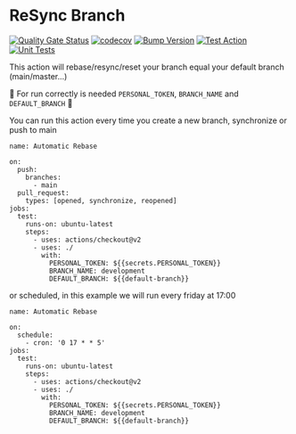 # ReSync Branch

[![Quality Gate Status](https://sonarcloud.io/api/project_badges/measure?project=Joao208_resync-branch&metric=alert_status)](https://sonarcloud.io/summary/new_code?id=Joao208_resync-branch)
[![codecov](https://codecov.io/gh/Joao208/resync-branch/branch/main/graph/badge.svg?token=YK3MIN9SMX)](https://codecov.io/gh/Joao208/resync-branch)
[![Bump Version](https://github.com/Joao208/resync-branch/actions/workflows/bump.yml/badge.svg)](https://github.com/Joao208/resync-branch/actions/workflows/bump.yml)
[![Test Action](https://github.com/Joao208/resync-branch/actions/workflows/test-action.yml/badge.svg)](https://github.com/Joao208/resync-branch/actions/workflows/test-action.yml)
[![Unit Tests](https://github.com/Joao208/resync-branch/actions/workflows/test.yml/badge.svg)](https://github.com/Joao208/resync-branch/actions/workflows/test.yml)


This action will rebase/resync/reset your branch equal your default branch (main/master...)

🚨 For run correctly is needed `PERSONAL_TOKEN`, `BRANCH_NAME` and `DEFAULT_BRANCH` 🚨

You can run this action every time you create a new branch, synchronize or push to main

```
name: Automatic Rebase

on:
  push:
    branches:
      - main
  pull_request:
    types: [opened, synchronize, reopened]
jobs:
  test:
    runs-on: ubuntu-latest
    steps:
      - uses: actions/checkout@v2
      - uses: ./
        with:
          PERSONAL_TOKEN: ${{secrets.PERSONAL_TOKEN}}
          BRANCH_NAME: development
          DEFAULT_BRANCH: ${{default-branch}}
```

or scheduled, in this example we will run every friday at 17:00

```
name: Automatic Rebase

on:
  schedule:
    - cron: '0 17 * * 5'
jobs:
  test:
    runs-on: ubuntu-latest
    steps:
      - uses: actions/checkout@v2
      - uses: ./
        with:
          PERSONAL_TOKEN: ${{secrets.PERSONAL_TOKEN}}
          BRANCH_NAME: development
          DEFAULT_BRANCH: ${{default-branch}}
```